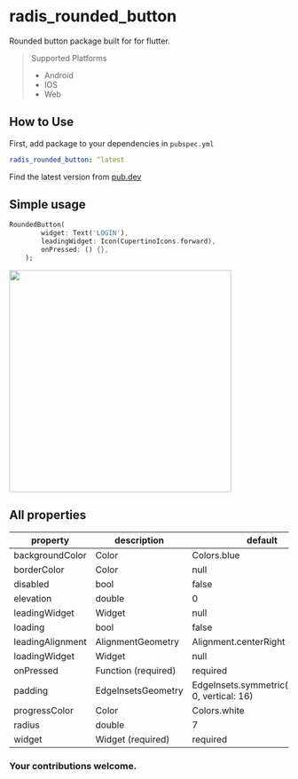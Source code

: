 # radis_rounded_button

Rounded button package built for for flutter.

> Supported Platforms
>
> - Android
> - IOS
> - Web

## How to Use
First, add package to your dependencies in ```pubspec.yml```
```yaml
radis_rounded_button: ^latest
```
Find the latest version from [pub.dev](https://pub.dev/packages/radis_rounded_button)

## Simple usage
```dart
RoundedButton(
        widget: Text('LOGIN'),
        leadingWidget: Icon(CupertinoIcons.forward),
        onPressed: () {},
    );
```


<img src="https://github.com/Radis-Dev/radis_rounded_button/tree/master/screenshot.png?raw=true" width="400"/>

## All properties
| property        | description                                                        | default    |
| --------------- | ------------------------------------------------------------------ |------------|
| backgroundColor | Color                                                              |Colors.blue |
| borderColor     | Color                                                              |null        |
| disabled        | bool                                                               |false       |
| elevation       | double                                                             |0           |
| leadingWidget   | Widget                                                             |null        |
| loading         | bool                                                               |false       |
| leadingAlignment| AlignmentGeometry                                                  |Alignment.centerRight|
| loadingWidget   | Widget                                                             |null        |
| onPressed       | Function (required)                                                |required    |
| padding         | EdgeInsetsGeometry                                                 |EdgeInsets.symmetric(horizontal: 0, vertical: 16)|
| progressColor   | Color                                                              |Colors.white|
| radius          | double                                                             |7           |
| widget          | Widget (required)                                                  |required    |

### Your contributions welcome.